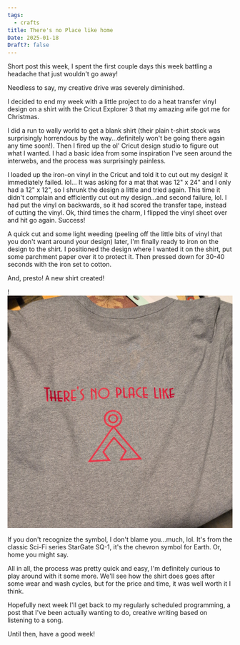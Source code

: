 ```yaml
---
tags:
  - crafts
title: There's no Place like home
Date: 2025-01-18
Draft?: false
---
```

Short post this week, I spent the first couple days this week battling a headache that just wouldn't go away!

Needless to say, my creative drive was severely diminished.

I decided to end my week with a little project to do a heat transfer vinyl design on a shirt with the Cricut Explorer 3 that my amazing wife got me for Christmas.

I did a run to wally world to get a blank shirt (their plain t-shirt stock was surprisingly horrendous by the way...definitely won't be going there again any time soon!). Then I fired up the ol' Cricut design studio to figure out what I wanted. I had a basic idea from some inspiration I've seen around the interwebs, and the process was surprisingly painless.

I loaded up the iron-on vinyl in the Cricut and told it to cut out my design! it immediately failed. lol... It was asking for a mat that was 12" x 24" and I only had a 12" x 12", so I shrunk the design a little and tried again. This time it didn't complain and efficiently cut out my design...and second failure, lol. I had put the vinyl on backwards, so it had scored the transfer tape, instead of cutting the vinyl. Ok, third times the charm, I flipped the vinyl sheet over and hit go again. Success!

A quick cut and some light weeding (peeling off the little bits of vinyl that you don't want around your design) later, I'm finally ready to iron on the design to the shirt.  I positioned the design where I wanted it on the shirt, put some parchment paper over it to protect it. Then pressed down for 30-40 seconds with the iron set to cotton.

And, presto! A new shirt created!

!![Image Description](/images/Pasted%20image%2020250118183156.png)

If you don't recognize the symbol, I don't blame you...much, lol. It's from the classic Sci-Fi series StarGate SQ-1, it's the chevron symbol for Earth. Or, home you might say.

All in all, the process was pretty quick and easy, I'm definitely curious to play around with it some more. We'll see how the shirt does goes after some wear and wash cycles, but for the price and time, it was well worth it I think.

Hopefully next week I'll get back to my regularly scheduled programming, a post that I've been actually wanting to do, creative writing based on listening to a song.

Until then, have a good week!